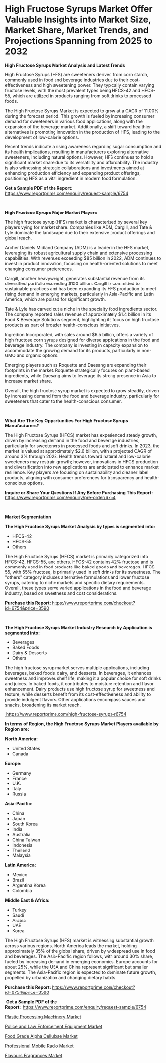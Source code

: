<p><h1>High Fructose Syrups Market Offer Valuable Insights into Market Size, Market Share, Market Trends, and Projections Spanning from 2025 to 2032</h1></p><p><strong>High Fructose Syrups Market Analysis and Latest Trends</strong></p>
<p><p>High Fructose Syrups (HFS) are sweeteners derived from corn starch, commonly used in food and beverage industries due to their cost-effectiveness and high sweetening power. They typically contain varying fructose levels, with the most prevalent types being HFCS-42 and HFCS-55, which are utilized in products ranging from soft drinks to processed foods.</p><p>The High Fructose Syrups Market is expected to grow at a CAGR of 11.00% during the forecast period. This growth is fueled by increasing consumer demand for sweeteners in various food applications, along with the expansion of the beverage market. Additionally, a shift toward healthier alternatives is promoting innovation in the production of HFS, leading to the development of low-calorie options.</p><p>Recent trends indicate a rising awareness regarding sugar consumption and its health implications, resulting in manufacturers exploring alternative sweeteners, including natural options. However, HFS continues to hold a significant market share due to its versatility and affordability. The industry is also witnessing strategic collaborations and investments aimed at enhancing production efficiency and expanding product offerings, positioning HFS as a vital ingredient in modern food formulation.</p></p>
<p><strong>Get a Sample PDF of the Report:&nbsp;</strong> <a href="https://www.reportprime.com/enquiry/request-sample/6754?utm_campaign=1896&utm_medium=2&utm_source=Github&utm_content=ia&utm_term=19032025&utm_id=high-fructose-syrups">https://www.reportprime.com/enquiry/request-sample/6754</a></p>
<p>&nbsp;</p>
<p><strong>High Fructose Syrups Major Market Players</strong></p>
<p><p>The high fructose syrup (HFS) market is characterized by several key players vying for market share. Companies like ADM, Cargill, and Tate & Lyle dominate the landscape due to their extensive product offerings and global reach. </p><p>Archer Daniels Midland Company (ADM) is a leader in the HFS market, leveraging its robust agricultural supply chain and extensive processing capabilities. With revenues exceeding $85 billion in 2022, ADM continues to invest in product innovation, focusing on health-oriented solutions to meet changing consumer preferences.</p><p>Cargill, another heavyweight, generates substantial revenue from its diversified portfolio exceeding $150 billion. Cargill is committed to sustainable practices and has been expanding its HFS production to meet rising demand in emerging markets, particularly in Asia-Pacific and Latin America, which are poised for significant growth.</p><p>Tate & Lyle has carved out a niche in the specialty food ingredients sector. The company reported sales revenue of approximately $1.4 billion in its Food & Beverage Solutions segment, highlighting its focus on high fructose products as part of broader health-conscious initiatives.</p><p>Ingredion Incorporated, with sales around $6.5 billion, offers a variety of high fructose corn syrups designed for diverse applications in the food and beverage industry. The company is investing in capacity expansion to accommodate the growing demand for its products, particularly in non-GMO and organic options.</p><p>Emerging players such as Roquette and Daesang are expanding their footprints in the market. Roquette strategically focuses on plant-based ingredients, while Daesang aims to leverage its strong presence in Asia to increase market share.</p><p>Overall, the high fructose syrup market is expected to grow steadily, driven by increasing demand from the food and beverage industry, particularly for sweeteners that cater to the health-conscious consumer.</p></p>
<p>&nbsp;</p>
<p><strong>What Are The Key Opportunities For High Fructose Syrups Manufacturers?</strong></p>
<p><p>The High Fructose Syrups (HFCS) market has experienced steady growth, driven by increasing demand in the food and beverage industries, particularly for sweeteners in processed foods and soft drinks. In 2023, the market is valued at approximately $2.6 billion, with a projected CAGR of around 3% through 2028. Health trends toward natural and low-calorie sweeteners may restrain growth; however, innovations in HFCS production and diversification into new applications are anticipated to enhance market resilience. Key players are focusing on sustainability and cleaner label products, aligning with consumer preferences for transparency and health-conscious options.</p></p>
<p><strong>Inquire or Share Your Questions If Any Before Purchasing This Report:</strong> <a href="https://www.reportprime.com/enquiry/pre-order/6754?utm_campaign=1896&utm_medium=2&utm_source=Github&utm_content=ia&utm_term=19032025&utm_id=high-fructose-syrups">https://www.reportprime.com/enquiry/pre-order/6754</a></p>
<p>&nbsp;</p>
<p><strong>Market Segmentation</strong></p>
<p><strong>The High Fructose Syrups Market Analysis by types is segmented into:</strong></p>
<p><ul><li>HFCS-42</li><li>HFCS-55</li><li>Others</li></ul></p>
<p><p>The High Fructose Syrups (HFCS) market is primarily categorized into HFCS-42, HFCS-55, and others. HFCS-42 contains 42% fructose and is commonly used in food products like baked goods and beverages. HFCS-55, with 55% fructose, is primarily used in soft drinks for its sweetness. The "others" category includes alternative formulations and lower fructose syrups, catering to niche markets and specific dietary requirements. Overall, these types serve varied applications in the food and beverage industry, based on sweetness and cost considerations.</p></p>
<p><strong>Purchase this Report:&nbsp;</strong><a href="https://www.reportprime.com/checkout?id=6754&price=3590&utm_campaign=1896&utm_medium=2&utm_source=Github&utm_content=ia&utm_term=19032025&utm_id=high-fructose-syrups">https://www.reportprime.com/checkout?id=6754&price=3590</a></p>
<p>&nbsp;</p>
<p><strong>The High Fructose Syrups Market Industry Research by Application is segmented into:</strong></p>
<p><ul><li>Beverages</li><li>Baked Foods</li><li>Dairy & Desserts</li><li>Others</li></ul></p>
<p><p>The high fructose syrup market serves multiple applications, including beverages, baked foods, dairy, and desserts. In beverages, it enhances sweetness and improves shelf life, making it a popular choice for soft drinks and juices. In baked foods, it contributes to moisture retention and flavor enhancement. Dairy products use high fructose syrup for sweetness and texture, while desserts benefit from its cost-effectiveness and ability to provide indulgent flavors. Other applications encompass sauces and snacks, broadening its market reach.</p></p>
<p><a href="https://www.reportprime.com/high-fructose-syrups-r6754?utm_campaign=1896&utm_medium=2&utm_source=Github&utm_content=ia&utm_term=19032025&utm_id=high-fructose-syrups">&nbsp;https://www.reportprime.com/high-fructose-syrups-r6754</a></p>
<p><strong>In terms of Region, the High Fructose Syrups Market Players available by Region are:</strong></p>
<p>
    <p> <strong> North America: </strong>
        <ul>
            <li>United States</li>
            <li>Canada</li>
        </ul>
        </p> 
    <p> <strong> Europe: </strong>
        <ul>
            <li>Germany</li>
            <li>France</li>
            <li>U.K.</li>
            <li>Italy</li>
            <li>Russia</li>
        </ul>
        </p> 
    <p> <strong> Asia-Pacific: </strong>
        <ul>
            <li>China</li>
            <li>Japan</li>
            <li>South Korea</li>
            <li>India</li>
            <li>Australia</li>
            <li>China Taiwan</li>
            <li>Indonesia</li>
            <li>Thailand</li>
            <li>Malaysia</li>
        </ul>
        </p> 
    <p> <strong> Latin America: </strong>
        <ul>
            <li>Mexico</li>
            <li>Brazil</li>
            <li>Argentina Korea</li>
            <li>Colombia</li>
        </ul>
        </p> 
    <p> <strong> Middle East & Africa: </strong>
        <ul>
            <li>Turkey</li>
            <li>Saudi</li>
            <li>Arabia</li>
            <li>UAE</li>
            <li>Korea</li>
        </ul>
    </p>
    </p>
<p><p>The High Fructose Syrups (HFS) market is witnessing substantial growth across various regions. North America leads the market, holding approximately 35% of the global share, driven by widespread use in food and beverages. The Asia-Pacific region follows, with around 30% share, fueled by increasing demand in emerging economies. Europe accounts for about 25%, while the USA and China represent significant but smaller segments. The Asia-Pacific region is expected to dominate future growth, propelled by urbanization and changing dietary habits.</p></p>
<p><strong>Purchase this Report: </strong><a href="https://www.reportprime.com/checkout?id=6754&price=3590&utm_campaign=1896&utm_medium=2&utm_source=Github&utm_content=ia&utm_term=19032025&utm_id=high-fructose-syrups">https://www.reportprime.com/checkout?id=6754&price=3590</a></p>
<p>&nbsp;<strong>Get a Sample PDF of the Report:&nbsp;&nbsp;</strong><a href="https://www.reportprime.com/enquiry/request-sample/6754?utm_campaign=1896&utm_medium=2&utm_source=Github&utm_content=ia&utm_term=19032025&utm_id=high-fructose-syrups">https://www.reportprime.com/enquiry/request-sample/6754</a></p>
<p><strong></strong></p>
<p><p><a href="https://www.linkedin.com/pulse/in-depth-plastic-processing-machinery-market-review-size-paaze?utm_campaign=1896&utm_medium=2&utm_source=Github&utm_content=ia&utm_term=19032025&utm_id=high-fructose-syrups">Plastic Processing Machinery Market</a></p><p><a href="https://www.linkedin.com/pulse/police-law-enforcement-equipment-market-analysis-from-2025-ly72e?utm_campaign=1896&utm_medium=2&utm_source=Github&utm_content=ia&utm_term=19032025&utm_id=high-fructose-syrups">Police and Law Enforcement Equipment Market</a></p><p><a href="https://github.com/keeniielokl/Market-Research-Report-List-1/blob/main/food-grade-alpha-cellulose-market.md?utm_campaign=1896&utm_medium=2&utm_source=Github&utm_content=ia&utm_term=19032025&utm_id=high-fructose-syrups">Food Grade Alpha Cellulose Market</a></p><p><a href="https://www.linkedin.com/pulse/professional-mobile-radio-market-research-report-analyzing-y6c9e?utm_campaign=1896&utm_medium=2&utm_source=Github&utm_content=ia&utm_term=19032025&utm_id=high-fructose-syrups">Professional Mobile Radio Market</a></p><p><a href="https://github.com/kocssequen/Market-Research-Report-List-1/blob/main/flavours-fragrances-market.md?utm_campaign=1896&utm_medium=2&utm_source=Github&utm_content=ia&utm_term=19032025&utm_id=high-fructose-syrups">Flavours Fragrances Market</a></p></p>